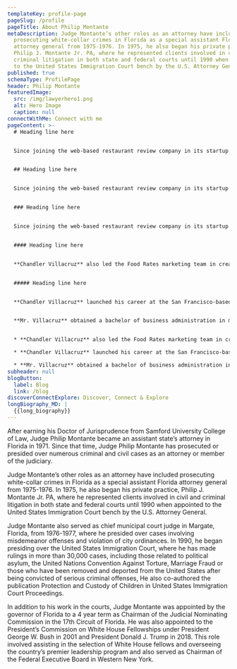 ```yaml
---
templateKey: profile-page
pageSlug: /profile
pageTitle: About Philip Montante
metaDescription: Judge Montante’s other roles as an attorney have included
  prosecuting white-collar crimes in Florida as a special assistant Florida
  attorney general from 1975-1976. In 1975, he also began his private practice,
  Philip J. Montante Jr. PA, where he represented clients involved in civil and
  criminal litigation in both state and federal courts until 1990 when appointed
  to the United States Immigration Court bench by the U.S. Attorney General.
published: true
schemaType: ProfilePage
header: Philip Montante
featuredImage:
  src: /img/lawyerhero1.png
  alt: Hero Image
  caption: null
connectWithMe: Connect with me
pageContent: >-
  # Heading line here


  Since joining the web-based restaurant review company in its startup phase, **Chandler Villacruz** has spearheaded market research activities that have allowed the firm to build effective advertising campaigns and achieve sound business growth.


  ## Heading line here


  Since joining the web-based restaurant review company in its startup phase, **Chandler Villacruz** has spearheaded market research activities that have allowed the firm to build effective advertising campaigns and achieve sound business growth.


  ### Heading line here


  Since joining the web-based restaurant review company in its startup phase, **Chandler Villacruz** has spearheaded market research activities that have allowed the firm to build effective advertising campaigns and achieve sound business growth.


  #### Heading line here


  **Chandler Villacruz** also led the Food Rates marketing team in creating a successful *user rewards program* that boosted online signups by 10,000 accounts in its first 30 days. For his achievements in his field, the [San Francisco Business Times](file:///home/surajit/Downloads/executives%20(2)/executives/profile.html#) recognized him as one of its “40 Under 40” *business leaders* in 2014.


  ##### Heading line here


  **Chandler Villacruz** launched his career at the San Francisco-based Healthy Living. After only six years with the firm, he advanced from his position of marketing associate to the role of marketing director.


  **Mr. Villacruz** obtained a bachelor of business administration in marketing from the Mays Business School at Texas A&M University, where he pursued the Advertising Strategy career track. Subsequently, he earned a master of science in marketing at the University of Southern California.


  * **Chandler Villacruz** also led the Food Rates marketing team in creating a successful *user rewards program* that boosted online signups by 10,000 accounts in its first 30 days. For his achievements in his field, the [San Francisco Business Times](file:///home/surajit/Downloads/executives%20(2)/executives/profile.html#) recognized him as one of its “40 Under 40” *business leaders* in 2014.

  * **Chandler Villacruz** launched his career at the San Francisco-based Healthy Living. After only six years with the firm, he advanced from his position of marketing associate to the role of marketing director.

  * **Mr. Villacruz** obtained a bachelor of business administration in marketing from the Mays Business School at Texas A&M University, where he pursued the Advertising Strategy career track. Subsequently, he earned a master of science in marketing at the University of Southern California.
subheader: null
blogButton:
  label: Blog
  link: /blog
discoverConnectExplore: Discover, Connect & Explore
longBiography_MD: |
  {{long_biography}}
---
```

After earning his Doctor of Jurisprudence from Samford University College of Law, Judge Philip Montante became an assistant state’s attorney in Florida in 1971. Since that time, Judge Philip Montante has prosecuted or presided over numerous criminal and civil cases as an attorney or member of the judiciary.

Judge Montante’s other roles as an attorney have included prosecuting white-collar crimes in Florida as a special assistant Florida attorney general from 1975-1976. In 1975, he also began his private practice, Philip J. Montante Jr. PA, where he represented clients involved in civil and criminal litigation in both state and federal courts until 1990 when appointed to the United States Immigration Court bench by the U.S. Attorney General.

Judge Montante also served as chief municipal court judge in Margate, Florida, from 1976-1977, where he presided over cases involving misdemeanor offenses and violation of city ordinances. In 1990, he began presiding over the United States Immigration Court, where he has made rulings in more than 30,000 cases, including those related to political asylum, the United Nations Convention Against Torture, Marriage Fraud or those who have been removed and deported from the United States after being convicted of serious criminal offenses, He also co-authored the publication Protection and Custody of Children in United States Immigration Court Proceedings.

In addition to his work in the courts, Judge Montante was appointed by the governor of Florida to a 4 year term as Chairman of the Judicial Nominating Commission in the 17th Circuit of Florida. He was also appointed to the President’s Commission on White House Fellowships under President George W. Bush in 2001 and President Donald J. Trump in 2018. This role involved assisting in the selection of White House fellows and overseeing the country’s premier leadership program and also served as Chairman of the Federal Executive Board in Western New York.